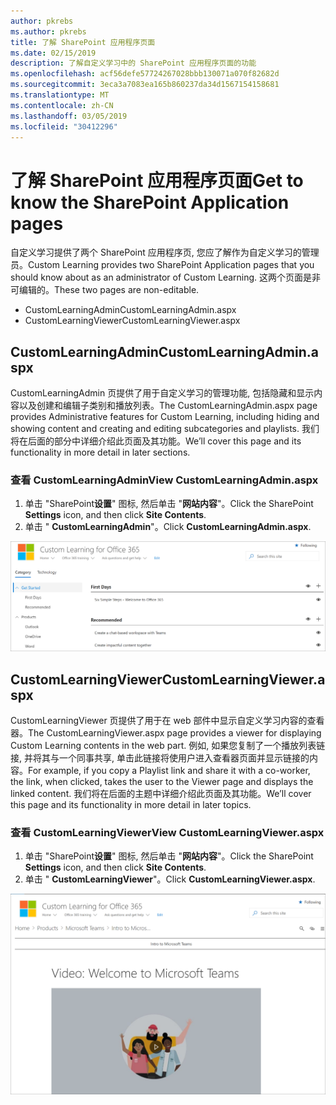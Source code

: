 ```yaml
---
author: pkrebs
ms.author: pkrebs
title: 了解 SharePoint 应用程序页面
ms.date: 02/15/2019
description: 了解自定义学习中的 SharePoint 应用程序页面的功能
ms.openlocfilehash: acf56defe57724267028bbb130071a070f82682d
ms.sourcegitcommit: 3eca3a7083ea165b860237da34d1567154158681
ms.translationtype: MT
ms.contentlocale: zh-CN
ms.lasthandoff: 03/05/2019
ms.locfileid: "30412296"
---
```

# <a name="get-to-know-the-sharepoint-application-pages"></a><span data-ttu-id="5ce92-103">了解 SharePoint 应用程序页面</span><span class="sxs-lookup"><span data-stu-id="5ce92-103">Get to know the SharePoint Application pages</span></span>

<span data-ttu-id="5ce92-104">自定义学习提供了两个 SharePoint 应用程序页, 您应了解作为自定义学习的管理员。</span><span class="sxs-lookup"><span data-stu-id="5ce92-104">Custom Learning provides two SharePoint Application pages that you should know about as an administrator of Custom Learning.</span></span> <span data-ttu-id="5ce92-105">这两个页面是非可编辑的。</span><span class="sxs-lookup"><span data-stu-id="5ce92-105">These two pages are non-editable.</span></span> 

- <span data-ttu-id="5ce92-106">CustomLearningAdmin</span><span class="sxs-lookup"><span data-stu-id="5ce92-106">CustomLearningAdmin.aspx</span></span>
- <span data-ttu-id="5ce92-107">CustomLearningViewer</span><span class="sxs-lookup"><span data-stu-id="5ce92-107">CustomLearningViewer.aspx</span></span>

## <a name="customlearningadminaspx"></a><span data-ttu-id="5ce92-108">CustomLearningAdmin</span><span class="sxs-lookup"><span data-stu-id="5ce92-108">CustomLearningAdmin.aspx</span></span>

<span data-ttu-id="5ce92-109">CustomLearningAdmin 页提供了用于自定义学习的管理功能, 包括隐藏和显示内容以及创建和编辑子类别和播放列表。</span><span class="sxs-lookup"><span data-stu-id="5ce92-109">The CustomLearningAdmin.aspx page provides Administrative features for Custom Learning, including hiding and showing content and creating and editing subcategories and playlists.</span></span> <span data-ttu-id="5ce92-110">我们将在后面的部分中详细介绍此页面及其功能。</span><span class="sxs-lookup"><span data-stu-id="5ce92-110">We’ll cover this page and its functionality in more detail in later sections.</span></span>

### <a name="view-customlearningadminaspx"></a><span data-ttu-id="5ce92-111">查看 CustomLearningAdmin</span><span class="sxs-lookup"><span data-stu-id="5ce92-111">View CustomLearningAdmin.aspx</span></span>

1. <span data-ttu-id="5ce92-112">单击 "SharePoint**设置**" 图标, 然后单击 "**网站内容**"。</span><span class="sxs-lookup"><span data-stu-id="5ce92-112">Click the SharePoint **Settings** icon, and then click **Site Contents**.</span></span> 
2. <span data-ttu-id="5ce92-113">单击 " **CustomLearningAdmin**"。</span><span class="sxs-lookup"><span data-stu-id="5ce92-113">Click **CustomLearningAdmin.aspx**.</span></span> 

![cg-adminapppage](media/cg-adminapppage.png)

## <a name="customlearningvieweraspx"></a><span data-ttu-id="5ce92-115">CustomLearningViewer</span><span class="sxs-lookup"><span data-stu-id="5ce92-115">CustomLearningViewer.aspx</span></span>
<span data-ttu-id="5ce92-116">CustomLearningViewer 页提供了用于在 web 部件中显示自定义学习内容的查看器。</span><span class="sxs-lookup"><span data-stu-id="5ce92-116">The CustomLearningViewer.aspx page provides a viewer for displaying Custom Learning contents in the web part.</span></span> <span data-ttu-id="5ce92-117">例如, 如果您复制了一个播放列表链接, 并将其与一个同事共享, 单击此链接将使用户进入查看器页面并显示链接的内容。</span><span class="sxs-lookup"><span data-stu-id="5ce92-117">For example, if you copy a Playlist link and share it with a co-worker, the link, when clicked, takes the user to the Viewer page and displays the linked content.</span></span> <span data-ttu-id="5ce92-118">我们将在后面的主题中详细介绍此页面及其功能。</span><span class="sxs-lookup"><span data-stu-id="5ce92-118">We’ll cover this page and its functionality in more detail in later topics.</span></span>

### <a name="view-customlearningvieweraspx"></a><span data-ttu-id="5ce92-119">查看 CustomLearningViewer</span><span class="sxs-lookup"><span data-stu-id="5ce92-119">View CustomLearningViewer.aspx</span></span>

1. <span data-ttu-id="5ce92-120">单击 "SharePoint**设置**" 图标, 然后单击 "**网站内容**"。</span><span class="sxs-lookup"><span data-stu-id="5ce92-120">Click the SharePoint **Settings** icon, and then click **Site Contents**.</span></span> 
2. <span data-ttu-id="5ce92-121">单击 " **CustomLearningViewer**"。</span><span class="sxs-lookup"><span data-stu-id="5ce92-121">Click **CustomLearningViewer.aspx**.</span></span> 

![cg-viewerapppage](media/cg-viewerapppage.png)

